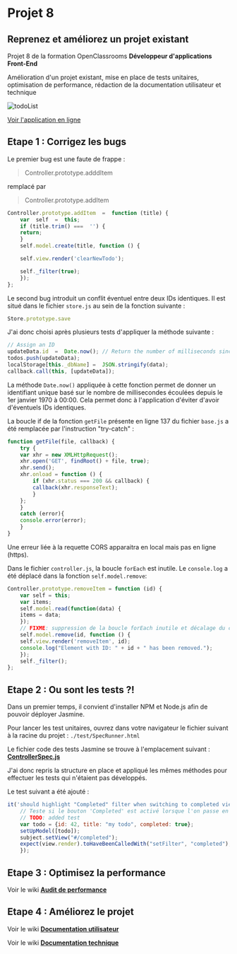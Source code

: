 # Projet 8 #
## Reprenez et améliorez un projet existant

Projet 8 de la formation OpenClassrooms **Développeur d'applications Front-End**

Amélioration d'un projet existant, mise en place de tests unitaires, optimisation de performance, rédaction de la documentation utilisateur et technique

![todoList](http://remipiquet.org/todolist/img/todoList.png)

[Voir l'application en ligne](https://www.remipiquet.org/todolist/)

## Etape 1 : Corrigez les bugs

Le premier bug est une faute de frappe :
>Controller.prototype.adddItem 
>
remplacé par
>Controller.prototype.addItem
>
```javascript
Controller.prototype.addItem  =  function (title) { 
    var  self  =  this;
    if (title.trim() ===  '') {
	return;
    }
    self.model.create(title, function () {

    self.view.render('clearNewTodo');

    self._filter(true);
    });
};
```

Le second bug introduit un conflit éventuel entre deux IDs identiques.
Il est situé dans le fichier `store.js` au sein de la fonction suivante :
```javascript
Store.prototype.save
```
J'ai donc choisi après plusieurs tests d'appliquer la méthode suivante :
```javascript
// Assign an ID
updateData.id  =  Date.now(); // Return the number of milliseconds since 1970/01/01 at 00:00
todos.push(updateData);
localStorage[this._dbName] =  JSON.stringify(data);
callback.call(this, [updateData]);
```
La méthode `Date.now()` appliquée à cette fonction permet de donner un identifiant unique basé sur le nombre de millisecondes écoulées depuis le 1er janvier 1970 à 00:00. Cela permet donc à l'application d'éviter d'avoir d'éventuels IDs identiques.

La boucle if de la fonction `getFile` présente en ligne 137 du fichier `base.js` a été remplacée par l'instruction "try-catch" :
```javascript
function getFile(file, callback) {
    try {
	var xhr = new XMLHttpRequest();
	xhr.open('GET', findRoot() + file, true);
	xhr.send();
	xhr.onload = function () {
	    if (xhr.status === 200 && callback) {
		callback(xhr.responseText);
	    }
	};
    }
    catch (error){
	console.error(error);
    }
}
```
Une erreur liée à la requette CORS apparaitra en local mais pas en ligne (https).

Dans le fichier `controller.js`, la boucle `forEach` est inutile. Le `console.log` a été déplacé dans la fonction `self.model.remove`:
```javascript
Controller.prototype.removeItem = function (id) {
    var self = this;
    var items;
    self.model.read(function(data) {
	items = data;
    });
    // FIXME: suppression de la boucle forEach inutile et décalage du console.log
    self.model.remove(id, function () {
	self.view.render('removeItem', id);
	console.log("Element with ID: " + id + " has been removed.");
    });
    self._filter();
};
```

## Etape 2 : Ou sont les tests ?!

Dans un premier temps, il convient d'installer NPM et Node.js afin de pouvoir déployer Jasmine.

Pour lancer les test unitaires, ouvrez dans votre navigateur le fichier suivant à la racine du projet : `./test/SpecRunner.html`

Le fichier code des tests Jasmine se trouve à l'emplacement suivant : **[ControllerSpec.js](https://github.com/remipiquet/todo-list-project/blob/master/test/ControllerSpec.js)**

J'ai donc repris la structure en place et appliqué les mêmes méthodes pour effectuer les tests qui n'étaient pas développés.

Le test suivant a été ajouté :
```javascript
it('should highlight "Completed" filter when switching to completed view', function () {
    // Teste si le bouton 'Completed' est activé lorsque l'on passe en vue 'conpleted'
    // TODO: added test
	var todo = {id: 42, title: "my todo", completed: true};
	setUpModel([todo]);
	subject.setView("#/completed");
	expect(view.render).toHaveBeenCalledWith("setFilter", "completed");
	});
```

## Etape 3 : Optimisez la performance

Voir le wiki **[Audit de performance](https://github.com/remipiquet/todo-list-project/wiki/Audit-todolistme.net)**


## Etape 4 : Améliorez le projet

Voir le wiki **[Documentation utilisateur](https://github.com/remipiquet/todo-list-project/wiki/Documentation-utilisateur)**

Voir le wiki **[Documentation technique](https://github.com/remipiquet/todo-list-project/wiki/Documentation-technique)**
